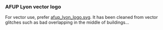 ### AFUP Lyon vector logo
For vector use, prefer [afup_lyon_logo.svg](https://github.com/afup/communication/raw/master/Antennes/Lyon/Logos/afup_lyon_logo.svg). It has been cleaned from vector glitches such as bad overlapping in the middle of buildings…
